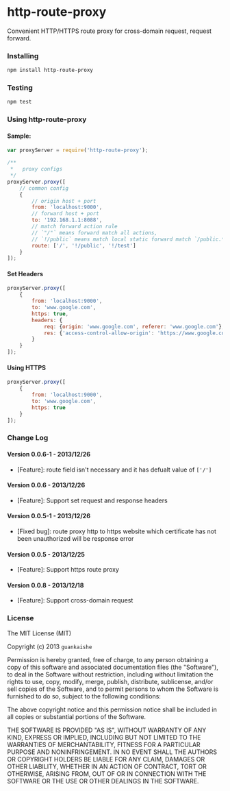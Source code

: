 http-route-proxy
==========

Convenient HTTP/HTTPS route proxy for cross-domain request, request forward.

### Installing

```bash
npm install http-route-proxy
```

### Testing

```bash
npm test
```

### Using http-route-proxy

#### Sample:

```javascript
var proxyServer = require('http-route-proxy');

/**
 *   proxy configs
 */
proxyServer.proxy([
    // common config
    {
        // origin host + port
        from: 'localhost:9000',
        // forward host + port
        to: '192.168.1.1:8088',
        // match forward action rule
        // `"/"` means forward match all actions, 
        // `!/public` means match local static forward match `/public.*`
        route: ['/', '!/public', '!/test']
    }
]);
```

#### Set Headers
```javascript
proxyServer.proxy([
    {
        from: 'localhost:9000',
        to: 'www.google.com',
        https: true,
        headers: {
            req: {origin: 'www.google.com', referer: 'www.google.com'},
            res: {'access-control-allow-origin': 'https://www.google.com', 'access-control-allow-credentials': true}
        }
    }
]);
```

#### Using HTTPS
```javascript
proxyServer.proxy([
    {
        from: 'localhost:9000',
        to: 'www.google.com',
        https: true
    }
]);
```

### Change Log

#### Version 0.0.6-1 - 2013/12/26

- [Feature]: route field isn't necessary and it has defualt value of `['/']`

#### Version 0.0.6 - 2013/12/26

- [Feature]: Support set request and response headers

#### Version 0.0.5-1 - 2013/12/26

- [Fixed bug]: route proxy http to https website which certificate has not been unauthorized will be response error

#### Version 0.0.5 - 2013/12/25

- [Feature]: Support https route proxy

#### Version 0.0.8 - 2013/12/18

- [Feature]: Support cross-domain request


### License

The MIT License (MIT)

Copyright (c) 2013 `guankaishe`

Permission is hereby granted, free of charge, to any person obtaining a copy of
this software and associated documentation files (the "Software"), to deal in
the Software without restriction, including without limitation the rights to
use, copy, modify, merge, publish, distribute, sublicense, and/or sell copies of
the Software, and to permit persons to whom the Software is furnished to do so,
subject to the following conditions:

The above copyright notice and this permission notice shall be included in all
copies or substantial portions of the Software.

THE SOFTWARE IS PROVIDED "AS IS", WITHOUT WARRANTY OF ANY KIND, EXPRESS OR
IMPLIED, INCLUDING BUT NOT LIMITED TO THE WARRANTIES OF MERCHANTABILITY, FITNESS
FOR A PARTICULAR PURPOSE AND NONINFRINGEMENT. IN NO EVENT SHALL THE AUTHORS OR
COPYRIGHT HOLDERS BE LIABLE FOR ANY CLAIM, DAMAGES OR OTHER LIABILITY, WHETHER
IN AN ACTION OF CONTRACT, TORT OR OTHERWISE, ARISING FROM, OUT OF OR IN
CONNECTION WITH THE SOFTWARE OR THE USE OR OTHER DEALINGS IN THE SOFTWARE.

